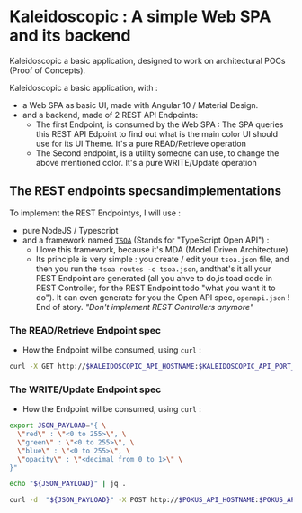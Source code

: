 # Kaleidoscopic : A simple Web SPA and its backend


Kaleidoscopic a basic application, designed to work on architectural POCs (Proof of Concepts).

Kaleidoscopic a basic application, with :

* a Web SPA as basic UI, made with Angular 10 / Material Design.
* and a backend, made of 2 REST API Endpoints:
  * The first Endpoint, is consumed by the Web SPA : The SPA queries this REST API Edpoint to find out what is the main color UI should use for its UI Theme. It's a pure READ/Retrieve operation
  * The Second endpoint, is a utility someone can use, to change the above mentioned color. It's a pure WRITE/Update operation


## The REST endpoints specsandimplementations

To implement the REST Endpointys, I will use :
* pure NodeJS / Typescript
* and a framework named [`TSOA`](https://github.com/lukeautry/tsoa) (Stands for "TypeScript Open API")  :
  * I love this framework, because it's MDA (Model Driven Architecture)
  * Its principle is very simple : you create / edit your `tsoa.json` file, and then you run the `tsoa routes -c tsoa.json`, andthat's it all your REST Endpoint are generated (all you ahve to do,is toad code in REST Controller, for the REST Endpoint todo "what you want it to do"). It can even generate for you the Open API spec, `openapi.json` ! End of story. _"Don't implement REST Controllers anymore"_



### The READ/Retrieve Endpoint spec

* How the Endpoint willbe consumed, using `curl` :

```bash
curl -X GET http://$KALEIDOSCOPIC_API_HOSTNAME:$KALEIDOSCOPIC_API_PORT_NO/api/v1/ui/theme/maincolor | jq .
```

### The WRITE/Update Endpoint spec

* How the Endpoint willbe consumed, using `curl` :

```bash
export JSON_PAYLOAD="{ \
  \"red\" : \"<0 to 255>\", \
  \"green\" : \"<0 to 255>\", \
  \"blue\" : \"<0 to 255>\", \
  \"opacity\" : \"<decimal from 0 to 1>\" \
}"

echo "${JSON_PAYLOAD}" | jq .

curl -d  "${JSON_PAYLOAD}" -X POST http://$POKUS_API_HOSTNAME:$POKUS_API_PORT_NO/api/v1/files/management/ui/theme/maincolor | jq .

```
